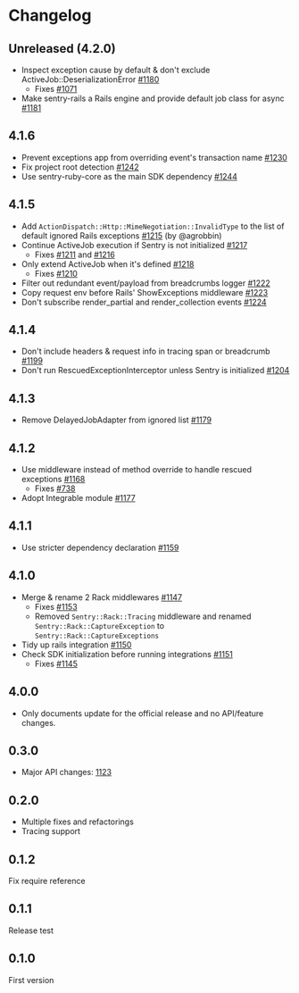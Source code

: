 # Changelog

## Unreleased (4.2.0)

- Inspect exception cause by default & don't exclude ActiveJob::DeserializationError [#1180](https://github.com/getsentry/sentry-ruby/pull/1180)
  - Fixes [#1071](https://github.com/getsentry/sentry-ruby/issues/1071)
- Make sentry-rails a Rails engine and provide default job class for async [#1181](https://github.com/getsentry/sentry-ruby/pull/1181)

## 4.1.6

- Prevent exceptions app from overriding event's transaction name [#1230](https://github.com/getsentry/sentry-ruby/pull/1230)
- Fix project root detection [#1242](https://github.com/getsentry/sentry-ruby/pull/1242)
- Use sentry-ruby-core as the main SDK dependency [#1244](https://github.com/getsentry/sentry-ruby/pull/1244)

## 4.1.5

- Add `ActionDispatch::Http::MimeNegotiation::InvalidType` to the list of default ignored Rails exceptions [#1215](https://github.com/getsentry/sentry-ruby/pull/1215) (by @agrobbin)
- Continue ActiveJob execution if Sentry is not initialized [#1217](https://github.com/getsentry/sentry-ruby/pull/1217)
  - Fixes [#1211](https://github.com/getsentry/sentry-ruby/issues/1211) and [#1216](https://github.com/getsentry/sentry-ruby/issues/1216)
- Only extend ActiveJob when it's defined [#1218](https://github.com/getsentry/sentry-ruby/pull/1218)
  - Fixes [#1210](https://github.com/getsentry/sentry-ruby/issues/1210)
- Filter out redundant event/payload from breadcrumbs logger [#1222](https://github.com/getsentry/sentry-ruby/pull/1222)
- Copy request env before Rails' ShowExceptions middleware [#1223](https://github.com/getsentry/sentry-ruby/pull/1223)
- Don't subscribe render_partial and render_collection events [#1224](https://github.com/getsentry/sentry-ruby/pull/1224)

## 4.1.4

- Don't include headers & request info in tracing span or breadcrumb [#1199](https://github.com/getsentry/sentry-ruby/pull/1199)
- Don't run RescuedExceptionInterceptor unless Sentry is initialized [#1204](https://github.com/getsentry/sentry-ruby/pull/1204)

## 4.1.3

- Remove DelayedJobAdapter from ignored list [#1179](https://github.com/getsentry/sentry-ruby/pull/1179)

## 4.1.2

- Use middleware instead of method override to handle rescued exceptions [#1168](https://github.com/getsentry/sentry-ruby/pull/1168)
  - Fixes [#738](https://github.com/getsentry/sentry-ruby/issues/738)
- Adopt Integrable module [#1177](https://github.com/getsentry/sentry-ruby/pull/1177)

## 4.1.1

- Use stricter dependency declaration [#1159](https://github.com/getsentry/sentry-ruby/pull/1159)

## 4.1.0

- Merge & rename 2 Rack middlewares [#1147](https://github.com/getsentry/sentry-ruby/pull/1147)
  - Fixes [#1153](https://github.com/getsentry/sentry-ruby/pull/1153)
  - Removed `Sentry::Rack::Tracing` middleware and renamed `Sentry::Rack::CaptureException` to `Sentry::Rack::CaptureExceptions`
- Tidy up rails integration [#1150](https://github.com/getsentry/sentry-ruby/pull/1150)
- Check SDK initialization before running integrations [#1151](https://github.com/getsentry/sentry-ruby/pull/1151)
  - Fixes [#1145](https://github.com/getsentry/sentry-ruby/pull/1145)

## 4.0.0

- Only documents update for the official release and no API/feature changes.

## 0.3.0

- Major API changes: [1123](https://github.com/getsentry/sentry-ruby/pull/1123)

## 0.2.0

- Multiple fixes and refactorings
- Tracing support

## 0.1.2

Fix require reference

## 0.1.1

Release test

## 0.1.0

First version

